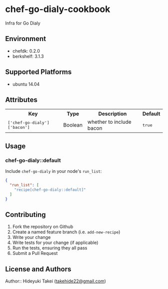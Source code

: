 # chef-go-dialy-cookbook

Infra for Go Dialy

## Environment
- chefdk: 0.2.0
- berkshelf: 3.1.3


## Supported Platforms

- ubuntu 14.04

## Attributes

<table>
  <tr>
    <th>Key</th>
    <th>Type</th>
    <th>Description</th>
    <th>Default</th>
  </tr>
  <tr>
    <td><tt>['chef-go-dialy']['bacon']</tt></td>
    <td>Boolean</td>
    <td>whether to include bacon</td>
    <td><tt>true</tt></td>
  </tr>
</table>

## Usage

### chef-go-dialy::default

Include `chef-go-dialy` in your node's `run_list`:

```json
{
  "run_list": [
    "recipe[chef-go-dialy::default]"
  ]
}
```

## Contributing

1. Fork the repository on Github
2. Create a named feature branch (i.e. `add-new-recipe`)
3. Write your change
4. Write tests for your change (if applicable)
5. Run the tests, ensuring they all pass
6. Submit a Pull Request

## License and Authors

Author:: Hideyuki Takei (takehide22@gmail.com)
